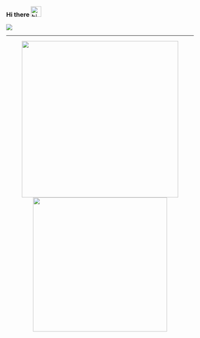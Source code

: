 ### Hi there <img src="https://user-images.githubusercontent.com/1303154/88677602-1635ba80-d120-11ea-84d8-d263ba5fc3c0.gif" width="28px" height="28px" alt="hi">

![](https://nextjs-view-counter-hephaest.vercel.app/api/counter)

---

<p align="center">
  <img width="420px" src="https://github-readme-stats-hephaest.vercel.app/api?username=Hephaest&hide=issues&count_private=true&hide_border=true&show_icons=true&bg_color=0000&title_color=1d87da&icon_color=539bf5&text_color=539bf5">
  <img width="360px" src="https://github-readme-stats-hephaest.vercel.app/api/top-langs/?username=Hephaest&layout=compact&hide_border=true&langs_count=10&hide=jupyter%20notebook,digital%20command%20language,shell,c,matlab,erlang,python,java&hide_border=true&count_private=true&exclude_repo=skshapelet&bg_color=0000&title_color=1d87da&icon_color=539bf5&text_color=539bf5">
</p>
